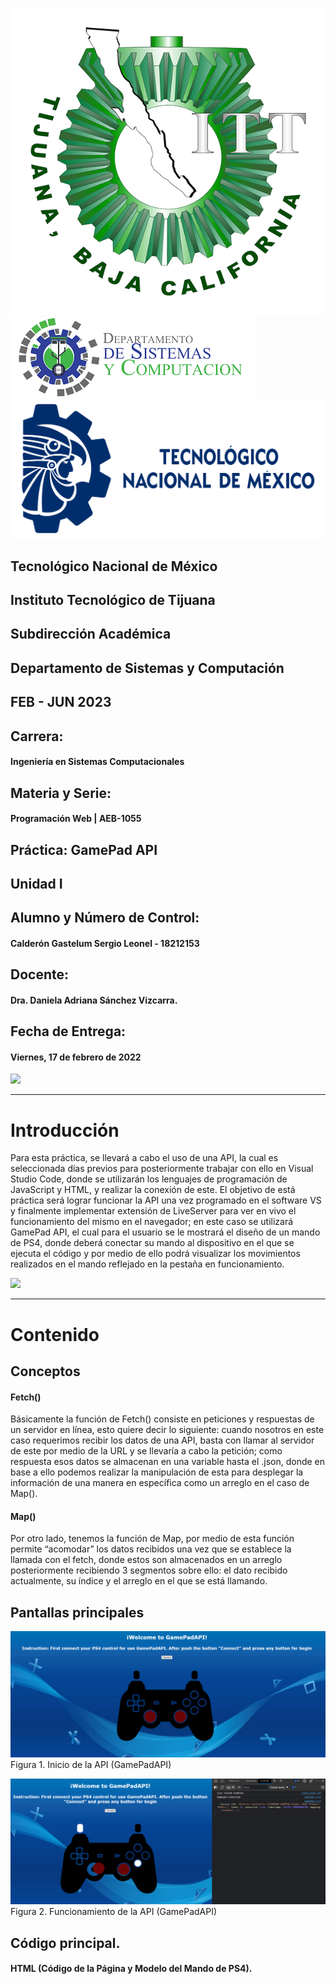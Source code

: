 ![](itt.png) ![](syc.png) ![](tecnm.png)

## Tecnológico Nacional de México
## Instituto Tecnológico de Tijuana
## Subdirección Académica
## Departamento de Sistemas y Computación

## FEB - JUN 2023

## Carrera:
#### Ingeniería en Sistemas Computacionales

## Materia y Serie:
#### Programación Web | AEB-1055

## Práctica: GamePad API

## Unidad I

## Alumno y Número de Control:
#### Calderón Gastelum Sergio Leonel - 18212153

## Docente:
#### Dra. Daniela Adriana Sánchez Vizcarra.

## Fecha de Entrega:
#### Viernes, 17 de febrero de 2022

![](https://cdn.dribbble.com/users/1672258/screenshots/14662345/media/30023c4b42c7199e18c0327d956a0e7f.png?compress=1&resize=400x300)

---

# Introducción
Para esta práctica, se llevará a cabo el uso de una API, la cual es seleccionada días previos para posteriormente trabajar con ello en Visual Studio Code, donde se utilizarán los lenguajes de programación de JavaScript y HTML, y realizar la conexión de este. El objetivo de está práctica será lograr funcionar la API una vez programado en el software VS y finalmente implementar extensión de LiveServer para ver en vivo el funcionamiento del mismo en el navegador; en este caso se utilizará GamePad API, el cual para el usuario se le mostrará el diseño de un mando de PS4, donde deberá conectar su mando al dispositivo en el que se ejecuta el código y por medio de ello podrá visualizar los movimientos realizados en el mando reflejado en la pestaña en funcionamiento.

![](https://miro.medium.com/max/480/1*MGcLJS1ZvMFcBA94PXn16Q.png)

---

# Contenido
## Conceptos
#### Fetch()
Básicamente la función de Fetch() consiste en peticiones y respuestas de un servidor en línea, esto quiere decir lo siguiente: cuando nosotros en este caso requerimos recibir los datos de una API, basta con llamar al servidor de este por medio de la URL y se llevaría a cabo la petición; como respuesta esos datos se almacenan en una variable hasta el .json, donde en base a ello podemos realizar la manipulación de esta para desplegar la información de una manera en específica como un arreglo en el caso de Map().

#### Map()
Por otro lado, tenemos la función de Map, por medio de esta función permite “acomodar” los datos recibidos una vez que se establece la llamada con el fetch, donde estos son almacenados en un arreglo posteriormente recibiendo 3 segmentos sobre ello: el dato recibido actualmente, su índice y el arreglo en el que se está llamando.

## Pantallas principales
![](GamePadHome.PNG)
Figura 1. Inicio de la API (GamePadAPI)

![](GamePadConnected.PNG)
Figura 2. Funcionamiento de la API (GamePadAPI)

## Código principal.
#### HTML (Código de la Página y Modelo del Mando de PS4).